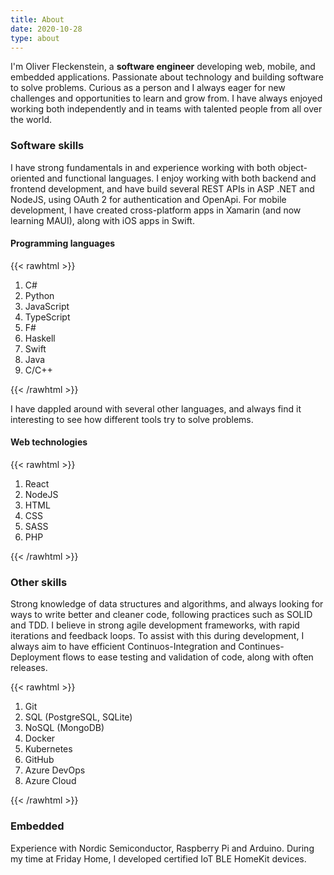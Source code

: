 ```yaml
---
title: About
date: 2020-10-28
type: about
---
```


I'm Oliver Fleckenstein, a **software engineer** developing web, mobile, and embedded applications.
Passionate about technology and building software to solve problems.
Curious as a person and I always eager for new challenges and opportunities to learn and grow from.
I have always enjoyed working both independently and in teams with talented people from all over the world.

### Software skills

I have strong fundamentals in and experience working with both object-oriented and functional languages.
I enjoy working with both backend and frontend development, and have build several REST APIs in ASP .NET and NodeJS, using OAuth 2 for authentication and OpenApi.
For mobile development, I have created cross-platform apps in Xamarin (and now learning MAUI), along with iOS apps in Swift.

#### Programming languages

{{< rawhtml >}}
<ol class="skill-list">
    <li>C#</li>
    <li>Python</li>
    <li>JavaScript</li>
    <li>TypeScript</li>
    <li>F#</li>
    <li>Haskell</li>
    <li>Swift</li>
    <li>Java</li>
    <li>C/C++</li>
</ol>
{{< /rawhtml >}}

I have dappled around with several other languages, and always find it interesting to see how different tools try to solve problems.

#### Web technologies

{{< rawhtml >}}
<ol class="skill-list">
    <li>React</li>
    <li>NodeJS</li>
    <li>HTML</li>
    <li>CSS</li>
    <li>SASS</li>
    <li>PHP</li>
</ol>
{{< /rawhtml >}}

### Other skills

Strong knowledge of data structures and algorithms, and always looking for ways to write better and cleaner code, following practices such as SOLID and TDD.
I believe in strong agile development frameworks, with rapid iterations and feedback loops.
To assist with this during development, I always aim to have efficient Continuos-Integration and Continues-Deployment flows to ease testing and validation of code, along with often releases.

{{< rawhtml >}}
<ol class="skill-list">
    <li>Git</li>
    <li>SQL (PostgreSQL, SQLite)</li>
    <li>NoSQL (MongoDB)</li>
    <li>Docker</li>
    <li>Kubernetes</li>
    <li>GitHub</li>
    <li>Azure DevOps</li>
    <li>Azure Cloud</li>
</ol>
{{< /rawhtml >}}

### Embedded

Experience with Nordic Semiconductor, Raspberry Pi and Arduino.
During my time at Friday Home, I developed certified IoT BLE HomeKit devices.
